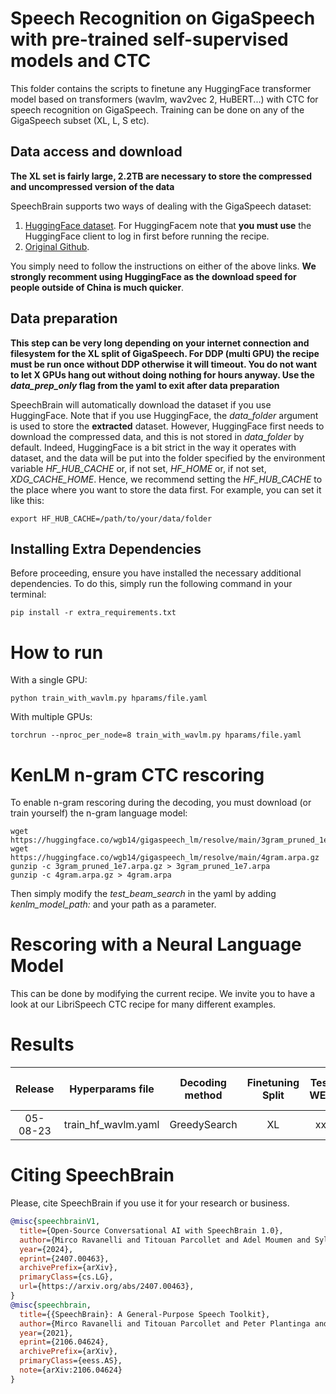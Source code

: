 # Speech Recognition on GigaSpeech with pre-trained self-supervised models and CTC

This folder contains the scripts to finetune any HuggingFace transformer model based
on transformers (wavlm, wav2vec 2, HuBERT...) with CTC for speech recognition on
GigaSpeech. Training can be done on any of the GigaSpeech subset (XL, L, S etc).

## Data access and download

**The XL set is fairly large, 2.2TB are necessary to store the compressed and uncompressed version of the data**

SpeechBrain supports two ways of dealing with the GigaSpeech dataset:
1. [HuggingFace dataset](https://huggingface.co/datasets/speechcolab/gigaspeech/). For HuggingFacem note that **you must use** the HuggingFace client to log in first before running the recipe.
2. [Original Github](https://github.com/SpeechColab/GigaSpeech).

You simply need to follow the instructions on either of the above links. **We strongly
recomment using HuggingFace as the download speed for people outside of China is
much quicker**.

## Data preparation

**This step can be very long depending on your internet connection and filesystem for the XL split of GigaSpeech. For DDP (multi GPU) the recipe must be run once without DDP otherwise it will timeout. You do not want to let X GPUs hang out without doing nothing for hours anyway. Use the *data_prep_only* flag from the yaml to exit after data preparation**

SpeechBrain will automatically download the dataset if you use HuggingFace. Note that if you use HuggingFace, the *data_folder* argument is used to store the **extracted** dataset. However, HuggingFace first needs to download the compressed data, and this is not stored in *data_folder* by default. Indeed, HuggingFace is a bit strict in the way it operates with dataset, and the data will be put into the folder specified by the environment variable *HF_HUB_CACHE* or, if not set, *HF_HOME* or, if not set, *XDG_CACHE_HOME*. Hence, we recommend setting the *HF_HUB_CACHE* to the place where you want to store the data first. For example, you can set it like this:

```export HF_HUB_CACHE=/path/to/your/data/folder```

## Installing Extra Dependencies

Before proceeding, ensure you have installed the necessary additional dependencies. To do this, simply run the following command in your terminal:

```
pip install -r extra_requirements.txt
```

# How to run

With a single GPU:
```
python train_with_wavlm.py hparams/file.yaml
```
With multiple GPUs:
```
torchrun --nproc_per_node=8 train_with_wavlm.py hparams/file.yaml
```

# KenLM n-gram CTC rescoring
To enable n-gram rescoring during the decoding, you must download (or train yourself) the n-gram language model:

```
wget https://huggingface.co/wgb14/gigaspeech_lm/resolve/main/3gram_pruned_1e7.arpa.gz
wget https://huggingface.co/wgb14/gigaspeech_lm/resolve/main/4gram.arpa.gz
gunzip -c 3gram_pruned_1e7.arpa.gz > 3gram_pruned_1e7.arpa
gunzip -c 4gram.arpa.gz > 4gram.arpa
```

Then simply modify the *test_beam_search* in the yaml by adding *kenlm_model_path:* and your path as a parameter.

# Rescoring with a Neural Language Model
This can be done by modifying the current recipe. We invite you to have a look at our LibriSpeech CTC recipe for many different examples.

# Results

| Release | Hyperparams file | Decoding method | Finetuning Split | Test WER | Dev WER |  HuggingFace link | Full model link | Training GPUs |
|:-------------:|:---------------------------:|  :----------:|  :-----:| :-----:| :-----:| :-----:| :-----:| :-----:|
| 05-08-23 | train_hf_wavlm.yaml | GreedySearch | XL  | xx | xx | TBD | TBD | 4xRTX 3090 |

# **Citing SpeechBrain**
Please, cite SpeechBrain if you use it for your research or business.

```bibtex
@misc{speechbrainV1,
  title={Open-Source Conversational AI with SpeechBrain 1.0},
  author={Mirco Ravanelli and Titouan Parcollet and Adel Moumen and Sylvain de Langen and Cem Subakan and Peter Plantinga and Yingzhi Wang and Pooneh Mousavi and Luca Della Libera and Artem Ploujnikov and Francesco Paissan and Davide Borra and Salah Zaiem and Zeyu Zhao and Shucong Zhang and Georgios Karakasidis and Sung-Lin Yeh and Pierre Champion and Aku Rouhe and Rudolf Braun and Florian Mai and Juan Zuluaga-Gomez and Seyed Mahed Mousavi and Andreas Nautsch and Xuechen Liu and Sangeet Sagar and Jarod Duret and Salima Mdhaffar and Gaelle Laperriere and Mickael Rouvier and Renato De Mori and Yannick Esteve},
  year={2024},
  eprint={2407.00463},
  archivePrefix={arXiv},
  primaryClass={cs.LG},
  url={https://arxiv.org/abs/2407.00463},
}
@misc{speechbrain,
  title={{SpeechBrain}: A General-Purpose Speech Toolkit},
  author={Mirco Ravanelli and Titouan Parcollet and Peter Plantinga and Aku Rouhe and Samuele Cornell and Loren Lugosch and Cem Subakan and Nauman Dawalatabad and Abdelwahab Heba and Jianyuan Zhong and Ju-Chieh Chou and Sung-Lin Yeh and Szu-Wei Fu and Chien-Feng Liao and Elena Rastorgueva and François Grondin and William Aris and Hwidong Na and Yan Gao and Renato De Mori and Yoshua Bengio},
  year={2021},
  eprint={2106.04624},
  archivePrefix={arXiv},
  primaryClass={eess.AS},
  note={arXiv:2106.04624}
}
```
